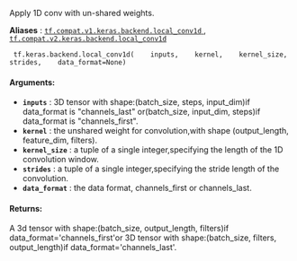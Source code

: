 Apply 1D conv with un-shared weights.

**Aliases** : [ `tf.compat.v1.keras.backend.local_conv1d` ](/api_docs/python/tf/keras/backend/local_conv1d), [ `tf.compat.v2.keras.backend.local_conv1d` ](/api_docs/python/tf/keras/backend/local_conv1d)

```
 tf.keras.backend.local_conv1d(    inputs,    kernel,    kernel_size,    strides,    data_format=None) 
```

#### Arguments:
- **`inputs`** : 3D tensor with shape:(batch_size, steps, input_dim)if data_format is "channels_last" or(batch_size, input_dim, steps)if data_format is "channels_first".
- **`kernel`** : the unshared weight for convolution,with shape (output_length, feature_dim, filters).
- **`kernel_size`** : a tuple of a single integer,specifying the length of the 1D convolution window.
- **`strides`** : a tuple of a single integer,specifying the stride length of the convolution.
- **`data_format`** : the data format, channels_first or channels_last.


#### Returns:
A 3d tensor with shape:(batch_size, output_length, filters)if data_format='channels_first'or 3D tensor with shape:(batch_size, filters, output_length)if data_format='channels_last'.

